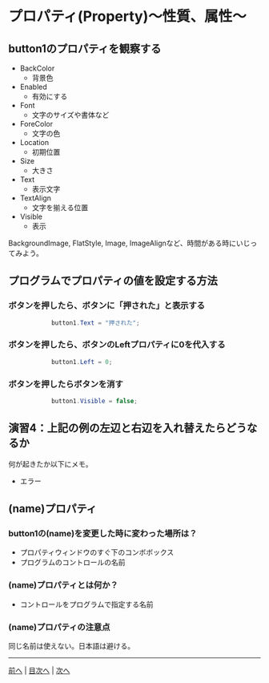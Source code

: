 
# プロパティ(Property)～性質、属性～

## button1のプロパティを観察する

- BackColor
  - 背景色
- Enabled
  - 有効にする
- Font
  - 文字のサイズや書体など
- ForeColor
  - 文字の色
- Location
  - 初期位置
- Size
  - 大きさ
- Text
  - 表示文字
- TextAlign
  - 文字を揃える位置
- Visible
  - 表示

BackgroundImage, FlatStyle, Image, ImageAlignなど、時間がある時にいじってみよう。

## プログラムでプロパティの値を設定する方法
### ボタンを押したら、ボタンに「押された」と表示する

```cs
            button1.Text = "押された";
```

### ボタンを押したら、ボタンのLeftプロパティに0を代入する

```cs
            button1.Left = 0;
```

### ボタンを押したらボタンを消す

```cs
            button1.Visible = false;
```

## 演習4：上記の例の左辺と右辺を入れ替えたらどうなるか
何が起きたか以下にメモ。

- エラー

## (name)プロパティ
### button1の(name)を変更した時に変わった場所は？

- プロパティウィンドウのすぐ下のコンボボックス
- プログラムのコントロールの名前

### (name)プロパティとは何か？

- コントロールをプログラムで指定する名前

### (name)プロパティの注意点
同じ名前は使えない。日本語は避ける。

---

[前へ](03.md) | [目次へ](README.md#%E7%9B%AE%E6%AC%A1) | [次へ](05.md)
